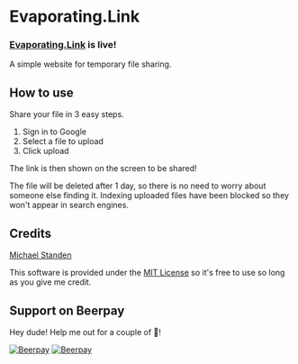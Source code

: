 # Evaporating.Link

### [Evaporating.Link](http://evaporating.link) is live!

A simple website for temporary file sharing.

## How to use

Share your file in 3 easy steps.

1. Sign in to Google
2. Select a file to upload
3. Click upload

The link is then shown on the screen to be shared!

The file will be deleted after 1 day, so there is no need to worry about someone else finding it.
Indexing uploaded files have been blocked so they won't appear in search engines.

## Credits

[Michael Standen](https://michael.standen.link)

This software is provided under the [MIT License](https://tldrlegal.com/license/mit-license) so it's free to use so long as you give me credit.

## Support on Beerpay

Hey dude! Help me out for a couple of :beers:!

[![Beerpay](https://beerpay.io/ScreamingHawk/evaporating-link/badge.svg?style=beer-square)](https://beerpay.io/ScreamingHawk/evaporating-link)  [![Beerpay](https://beerpay.io/ScreamingHawk/evaporating-link/make-wish.svg?style=flat-square)](https://beerpay.io/ScreamingHawk/evaporating-link?focus=wish)
